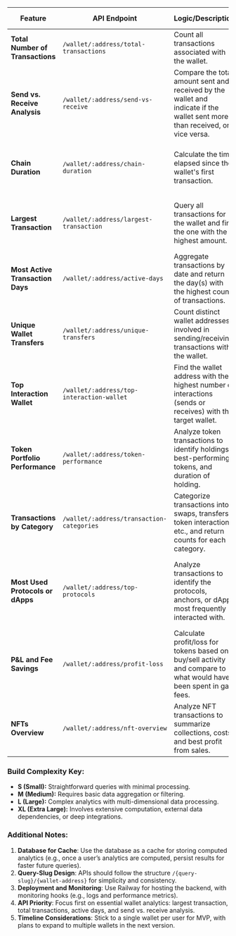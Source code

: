 | **Feature** | **API Endpoint** | **Logic/Description** | **Notes** | **Build Complexity** |
| --- | --- | --- | --- | --- |
| **Total Number of Transactions** | `/wallet/:address/total-transactions` | Count all transactions associated with the wallet. | Basic transaction count. | S (Small) |
| **Send vs. Receive Analysis** | `/wallet/:address/send-vs-receive` | Compare the total amount sent and received by the wallet and indicate if the wallet sent more than received, or vice versa. | Straightforward analysis of inflow vs. outflow for the wallet. | S (Small) |
| **Chain Duration** | `/wallet/:address/chain-duration` | Calculate the time elapsed since the wallet's first transaction. | Requires querying the first transaction timestamp for the wallet. | S (Small) |
| **Largest Transaction** | `/wallet/:address/largest-transaction` | Query all transactions for the wallet and find the one with the highest amount. | Use on-chain data to calculate the largest transaction amount. | M (Medium) |
| **Most Active Transaction Days** | `/wallet/:address/active-days` | Aggregate transactions by date and return the day(s) with the highest count of transactions. | Useful for identifying the most active dates of the wallet user. | M (Medium) |
| **Unique Wallet Transfers** | `/wallet/:address/unique-transfers` | Count distinct wallet addresses involved in sending/receiving transactions with the wallet. | Helps in understanding interaction diversity. | M (Medium) |
| **Top Interaction Wallet** | `/wallet/:address/top-interaction-wallet` | Find the wallet address with the highest number of interactions (sends or receives) with the target wallet. | Track user engagement with other wallets. | M (Medium) |
| **Token Portfolio Performance** | `/wallet/:address/token-performance` | Analyze token transactions to identify holdings, best-performing tokens, and duration of holding. | Requires tracking token value over time and calculating performance metrics like gains or losses. | L (Large) |
| **Transactions by Category** | `/wallet/:address/transaction-categories` | Categorize transactions into swaps, transfers, token interactions, etc., and return counts for each category. | On-chain metadata analysis required to classify transactions. | L (Large) |
| **Most Used Protocols or dApps** | `/wallet/:address/top-protocols` | Analyze transactions to identify the protocols, anchors, or dApps most frequently interacted with. | Requires protocol mapping logic to associate transaction metadata with specific dApps or protocols. | XL (Extra Large) |
| **P&L and Fee Savings** | `/wallet/:address/profit-loss` | Calculate profit/loss for tokens based on buy/sell activity and compare to what would have been spent in gas fees. | Needs token price history and gas cost benchmarks for comparison. | XL (Extra Large) |
| **NFTs Overview** | `/wallet/:address/nft-overview` | Analyze NFT transactions to summarize collections, costs, and best profit from sales. | NFT-specific metadata analysis required. | XL (Extra Large) |

### **Build Complexity Key**:

- **S (Small):** Straightforward queries with minimal processing.
- **M (Medium):** Requires basic data aggregation or filtering.
- **L (Large):** Complex analytics with multi-dimensional data processing.
- **XL (Extra Large):** Involves extensive computation, external data dependencies, or deep integrations.

### **Additional Notes:**

1. **Database for Cache**: Use the database as a cache for storing computed analytics (e.g., once a user’s analytics are computed, persist results for faster future queries).
2. **Query-Slug Design**: APIs should follow the structure `/{query-slug}/{wallet-address}` for simplicity and consistency.
3. **Deployment and Monitoring**: Use Railway for hosting the backend, with monitoring hooks (e.g., logs and performance metrics).
4. **API Priority**: Focus first on essential wallet analytics: largest transaction, total transactions, active days, and send vs. receive analysis.
5. **Timeline Considerations**: Stick to a single wallet per user for MVP, with plans to expand to multiple wallets in the next version.
